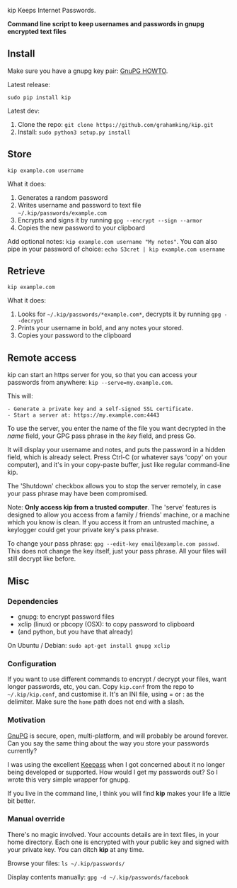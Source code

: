 
kip Keeps Internet Passwords.

**Command line script to keep usernames and passwords in gnupg encrypted text files**

## Install

Make sure you have a gnupg key pair: [GnuPG HOWTO](https://help.ubuntu.com/community/GnuPrivacyGuardHowto).

Latest release:

    sudo pip install kip

Latest dev:

 1. Clone the repo: `git clone https://github.com/grahamking/kip.git`
 1. Install: `sudo python3 setup.py install`

## Store

    kip example.com username

What it does:

 1. Generates a random password
 2. Writes username and password to text file `~/.kip/passwords/example.com`
 3. Encrypts and signs it by running `gpg --encrypt --sign --armor`
 4. Copies the new password to your clipboard

Add optional notes: `kip example.com username "My notes"`.
You can also pipe in your password of choice: `echo S3cret | kip example.com username`

## Retrieve

    kip example.com

What it does:

 1. Looks for `~/.kip/passwords/*example.com*`, decrypts it by running `gpg --decrypt`
 2. Prints your username in bold, and any notes your stored.
 3. Copies your password to the clipboard

## Remote access

kip can start an https server for you, so that you can access your passwords from anywhere: `kip --serve=my.example.com`.

This will:

    - Generate a private key and a self-signed SSL certificate.
    - Start a server at: https://my.example.com:4443

To use the server, you enter the name of the file you want decrypted in the _name_ field, your GPG pass phrase in the _key_ field, and press Go.

It will display your username and notes, and puts the password in a hidden field, which is already select. Press Ctrl-C (or whatever says 'copy' on your computer), and it's in your copy-paste buffer, just like regular command-line kip.

The 'Shutdown' checkbox allows you to stop the server remotely, in case your pass phrase may have been compromised.

Note: **Only access kip from a trusted computer**. The 'serve' features is designed to allow you access from a family / friends' machine, or a machine which you know is clean. If you access it from an untrusted machine, a keylogger could get your private key's pass phrase.

To change your pass phrase: `gpg --edit-key email@example.com passwd`. This does not change the key itself, just your pass phrase. All your files will still decrypt like before.


## Misc

### Dependencies

  - gnupg: to encrypt password files
  - xclip (linux) or pbcopy (OSX): to copy password to clipboard
  - (and python, but you have that already)

On Ubuntu / Debian: `sudo apt-get install gnupg xclip`

### Configuration

If you want to use different commands to encrypt / decrypt your files, want longer passwords, etc, you can.  Copy `kip.conf` from the repo to `~/.kip/kip.conf`, and customise it. It's an INI file, using = or : as the delimiter. Make sure the `home` path does not end with a slash.

### Motivation

[GnuPG](http://www.gnupg.org/) is secure, open, multi-platform, and will probably be around forever. Can you say the same thing about the way you store your passwords currently?

I was using the excellent [Keepass](http://en.wikipedia.org/wiki/KeePass) when I got concerned about it no longer being developed or supported. How would I get my passwords out? So I wrote this very simple wrapper for gnupg.

If you live in the command line, I think you will find **kip** makes your life a little bit better.

### Manual override

There's no magic involved. Your accounts details are in text files, in your home directory. Each one is encrypted with your public key and signed with your private key. You can ditch **kip** at any time.

Browse your files: `ls ~/.kip/passwords/`

Display contents manually: `gpg -d ~/.kip/passwords/facebook`
